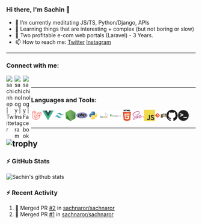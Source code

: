 ### Hi there, I'm Sachin 👋

- 🔭 I’m currently meditating JS/TS, Python/Django, APIs 
- 🌱 Learning things that are interesting + complex (but not boring or slow)
- 🎉 Two profitable e-com web portals (Laravel) - 3 Years. 
- 📫 How to reach me: [Twitter](https://twitter.com/sachinhep) [Instagram](https://www.instagram.com/sachinology_/)

<!-- - 📫 How to reach me: [Twitter](https://twitter.com/sachinhep) [Instagram](https://www.instagram.com/sachinology_/) -->
---

### Connect with me:

[<img align="left" alt="sachinhep | Twitter" width="22px" src="https://cdn.jsdelivr.net/npm/simple-icons@v3/icons/twitter.svg" />][twitter]
[<img align="left" alt="sachinology | Instagram" width="22px" src="https://cdn.jsdelivr.net/npm/simple-icons@v3/icons/instagram.svg" />][instagram]
[<img align="left" alt="sachinology | Facebook" width="22px" src="https://cdn.jsdelivr.net/npm/simple-icons@v3/icons/facebook.svg" />][facebook]
<br />

---

### Languages and Tools:

<img align="left" alt="Laravel" width="30px" src="https://raw.githubusercontent.com/github/explore/80688e429a7d4ef2fca1e82350fe8e3517d3494d/topics/laravel/laravel.png" />
<img align="left" alt="Vue js" width="30px" src="https://raw.githubusercontent.com/github/explore/80688e429a7d4ef2fca1e82350fe8e3517d3494d/topics/vue/vue.png" />
<img align="left" alt="Tailwind Css" width="30px" src="https://raw.githubusercontent.com/github/explore/80688e429a7d4ef2fca1e82350fe8e3517d3494d/topics/tailwind/tailwind.png" />
<img align="left" alt="Node.js" width="30px" src="https://raw.githubusercontent.com/github/explore/80688e429a7d4ef2fca1e82350fe8e3517d3494d/topics/nodejs/nodejs.png" />
<img align="left" alt="PHP" width="30px" src="https://raw.githubusercontent.com/github/explore/80688e429a7d4ef2fca1e82350fe8e3517d3494d/topics/php/php.png" />
<img align="left" alt="Python" width="30px" src="https://raw.githubusercontent.com/github/explore/80688e429a7d4ef2fca1e82350fe8e3517d3494d/topics/python/python.png" />
<img align="left" alt="MySQL" width="30px" src="https://raw.githubusercontent.com/github/explore/80688e429a7d4ef2fca1e82350fe8e3517d3494d/topics/mysql/mysql.png" />
<img align="left" alt="MongoDB" width="30px" src="https://raw.githubusercontent.com/github/explore/80688e429a7d4ef2fca1e82350fe8e3517d3494d/topics/mongodb/mongodb.png" />
<img align="left" alt="HTML5" width="30px" src="https://raw.githubusercontent.com/github/explore/80688e429a7d4ef2fca1e82350fe8e3517d3494d/topics/html/html.png" />
<img align="left" alt="Sass" width="30px" src="https://raw.githubusercontent.com/github/explore/80688e429a7d4ef2fca1e82350fe8e3517d3494d/topics/sass/sass.png" />
<img align="left" alt="JavaScript" width="30px" src="https://raw.githubusercontent.com/github/explore/80688e429a7d4ef2fca1e82350fe8e3517d3494d/topics/javascript/javascript.png" />
<img align="left" alt="Git" width="30px" src="https://raw.githubusercontent.com/github/explore/80688e429a7d4ef2fca1e82350fe8e3517d3494d/topics/git/git.png" />
<img align="left" alt="GitHub" width="30px" src="https://raw.githubusercontent.com/github/explore/78df643247d429f6cc873026c0622819ad797942/topics/github/github.png" />
<img align="left" alt="Terminal" width="30px" src="https://raw.githubusercontent.com/github/explore/80688e429a7d4ef2fca1e82350fe8e3517d3494d/topics/terminal/terminal.png" />

<br />
<br />

---

## ![trophy](https://github-profile-trophy.vercel.app/?username=sachnaror)

### :zap: GitHub Stats

![Sachin's github stats](https://github-readme-stats.vercel.app/api?username=sachnaror&count_private=true&show_icons=true)

### :zap: Recent Activity

<!--START_SECTION:activity-->
1. 🎉 Merged PR [#2](https://github.com/sachnaror/sachnaror/pull/2) in [sachnaror/sachnaror](https://github.com/sachnaror/sachnaror)
2. 🎉 Merged PR [#1](https://github.com/sachnaror/sachnaror/pull/1) in [sachnaror/sachnaror](https://github.com/sachnaror/sachnaror)
<!--END_SECTION:activity-->

[github]: https://github.com/sachnaror
[twitter]: https://twitter.com/sachinhep
[instagram]: https://instagram.com/sachinology
[facebook]: https://www.facebook.com/Sachinology
